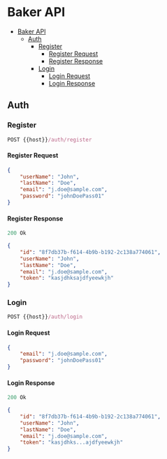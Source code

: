 # Baker API

- [Baker API](#backer-api)
  - [Auth](#auth)
    - [Register](#register)
      - [Register Request](#register-request)
      - [Register Response](#login-request)
    - [Login](#login)
      - [Login Request](#register-login)
      - [Login Response](#login-login)

## Auth

### Register

```js
POST {{host}}/auth/register
```

#### Register Request

```json
{
	"userName": "John",
	"lastName": "Doe",
	"email": "j.doe@sample.com",
	"password": "johnDoePass01"
}
```

#### Register Response

```js
200 Ok
```

```json
{
	"id": "8f7db37b-f614-4b9b-b192-2c138a774061",
	"userName": "John",
	"lastName": "Doe",
	"email": "j.doe@sample.com",
	"token": "kasjdhksajdfyeewkjh"
}
```

### Login

```js
POST {{host}}/auth/login
```

#### Login Request

```json
{
	"email": "j.doe@sample.com",
	"password": "johnDoePass01"
}
```

#### Login Response

```js
200 Ok
```

```json
{
	"id": "8f7db37b-f614-4b9b-b192-2c138a774061",
	"userName": "John",
	"lastName": "Doe",
	"email": "j.doe@sample.com",
	"token": "kasjdhks...ajdfyeewkjh"
}
```
